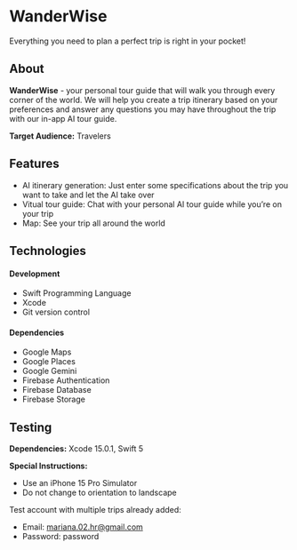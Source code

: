 # WanderWise
Everything you need to plan a perfect trip is right in your pocket!

## About
**WanderWise** - your personal tour guide that will walk you through every corner of the world. We will help you create a trip itinerary based on your preferences and answer any questions you may have throughout the trip with our in-app AI tour guide. 

**Target Audience:** Travelers

## Features
* AI itinerary generation: Just enter some specifications about the trip you want to take and let the AI take over
* Vitual tour guide: Chat with your personal AI tour guide while you’re on your trip
* Map: See your trip all around the world

## Technologies
#### Development
* Swift Programming Language
* Xcode
* Git version control
#### Dependencies
* Google Maps
* Google Places
* Google Gemini
* Firebase Authentication
* Firebase Database
* Firebase Storage

## Testing
**Dependencies:** Xcode 15.0.1, Swift 5

**Special Instructions:**
* Use an iPhone 15 Pro Simulator
* Do not change to orientation to landscape

Test account with multiple trips already added: 
* Email: mariana.02.hr@gmail.com
* Password: password
